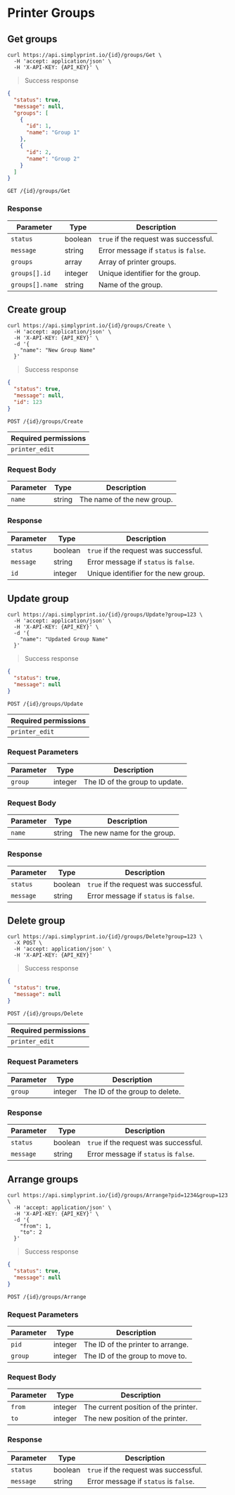 # Printer Groups

## Get groups

```shell
curl https://api.simplyprint.io/{id}/groups/Get \
  -H 'accept: application/json' \
  -H 'X-API-KEY: {API_KEY}' \
```

> Success response

```json
{
  "status": true,
  "message": null,
  "groups": [
    {
      "id": 1,
      "name": "Group 1"
    },
    {
      "id": 2,
      "name": "Group 2"
    }
  ]
}
```

`GET /{id}/groups/Get`

### Response

| Parameter       | Type    | Description                           |
|-----------------|---------|---------------------------------------|
| `status`        | boolean | `true` if the request was successful. |
| `message`       | string  | Error message if `status` is `false`. |
| `groups`        | array   | Array of printer groups.              |
| `groups[].id`   | integer | Unique identifier for the group.      |
| `groups[].name` | string  | Name of the group.                    |

## Create group

```shell
curl https://api.simplyprint.io/{id}/groups/Create \
  -H 'accept: application/json' \
  -H 'X-API-KEY: {API_KEY}' \
  -d '{
    "name": "New Group Name"
  }'
```

> Success response

```json
{
  "status": true,
  "message": null,
  "id": 123
}
```

`POST /{id}/groups/Create`

| Required permissions |
|----------------------|
| `printer_edit`       |

### Request Body

| Parameter | Type   | Description                |
|-----------|--------|----------------------------|
| `name`    | string | The name of the new group. |

### Response

| Parameter | Type    | Description                           |
|-----------|---------|---------------------------------------|
| `status`  | boolean | `true` if the request was successful. |
| `message` | string  | Error message if `status` is `false`. |
| `id`      | integer | Unique identifier for the new group.  |

## Update group

```shell
curl https://api.simplyprint.io/{id}/groups/Update?group=123 \
  -H 'accept: application/json' \
  -H 'X-API-KEY: {API_KEY}' \
  -d '{
    "name": "Updated Group Name"
  }'
```

> Success response

```json
{
  "status": true,
  "message": null
}
```

`POST /{id}/groups/Update`

| Required permissions |
|----------------------|
| `printer_edit`       |

### Request Parameters

| Parameter | Type    | Description                    |
|-----------|---------|--------------------------------|
| `group`   | integer | The ID of the group to update. |

### Request Body

| Parameter | Type   | Description                 |
|-----------|--------|-----------------------------|
| `name`    | string | The new name for the group. |

### Response

| Parameter | Type    | Description                           |
|-----------|---------|---------------------------------------|
| `status`  | boolean | `true` if the request was successful. |
| `message` | string  | Error message if `status` is `false`. |

## Delete group

```shell
curl https://api.simplyprint.io/{id}/groups/Delete?group=123 \
  -X POST \
  -H 'accept: application/json' \
  -H 'X-API-KEY: {API_KEY}'
```

> Success response

```json
{
  "status": true,
  "message": null
}
```

`POST /{id}/groups/Delete`

| Required permissions |
|----------------------|
| `printer_edit`       |

### Request Parameters

| Parameter | Type    | Description                    |
|-----------|---------|--------------------------------|
| `group`   | integer | The ID of the group to delete. |

### Response

| Parameter | Type    | Description                           |
|-----------|---------|---------------------------------------|
| `status`  | boolean | `true` if the request was successful. |
| `message` | string  | Error message if `status` is `false`. |

## Arrange groups

```shell
curl https://api.simplyprint.io/{id}/groups/Arrange?pid=1234&group=123 \
  -H 'accept: application/json' \
  -H 'X-API-KEY: {API_KEY}' \
  -d '{
    "from": 1,
    "to": 2
  }'
```

> Success response

```json
{
  "status": true,
  "message": null
}
```

`POST /{id}/groups/Arrange`

### Request Parameters

| Parameter | Type    | Description                       |
|-----------|---------|-----------------------------------|
| `pid`     | integer | The ID of the printer to arrange. |
| `group`   | integer | The ID of the group to move to.   |

### Request Body

| Parameter | Type    | Description                          |
|-----------|---------|--------------------------------------|
| `from`    | integer | The current position of the printer. |
| `to`      | integer | The new position of the printer.     |

### Response

| Parameter | Type    | Description                           |
|-----------|---------|---------------------------------------|
| `status`  | boolean | `true` if the request was successful. |
| `message` | string  | Error message if `status` is `false`. |
